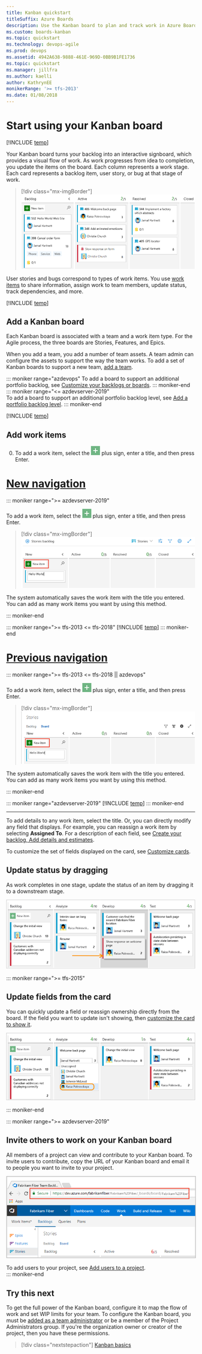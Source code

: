 ```yaml
---
title: Kanban quickstart 
titleSuffix: Azure Boards
description: Use the Kanban board to plan and track work in Azure Boards and Team Foundation Server 
ms.custom: boards-kanban 
ms.topic: quickstart
ms.technology: devops-agile
ms.prod: devops
ms.assetid: 4942A638-9888-461E-969D-0BB9B1FE1736
ms.topic: quickstart
ms.manager: jillfra
ms.author: kaelli
author: KathrynEE
monikerRange: '>= tfs-2013'
ms.date: 01/08/2018
---
```


# Start using your Kanban board

[!INCLUDE [temp](../_shared/version-vsts-tfs-all-versions.md)]

Your Kanban board turns your backlog into an interactive signboard, which provides a visual flow of work. As work progresses from idea to completion, you update the items on the board. Each column represents a work stage. Each card represents a backlog item, user story, or bug at that stage of work. 

> [!div class="mx-imgBorder"]  
> ![Kanban board](_img/quickstart/intro-view.png) 

User stories and bugs correspond to types of work items. You use [work items](../backlogs/add-work-items.md) to share information, assign work to team members, update status, track dependencies, and more.

[!INCLUDE [temp](../_shared/prerequisites-kanban.md)]

## Add a Kanban board

Each Kanban board is associated with a team and a work item type. For the Agile process, the three boards are Stories, Features, and Epics.

When you add a team, you add a number of team assets. A team admin can configure the assets to support the way the team works. To add a set of Kanban boards to support a new team, [add a team](../../organizations/settings/add-teams.md). 

::: moniker range="azdevops" 
To add a board to support an additional portfolio backlog, see [Customize your backlogs or boards](../../organizations/settings/work/customize-process-backlogs-boards.md).
::: moniker-end 
::: moniker range="<= azdevserver-2019"   
To add a board to support an additional portfolio backlog level, see [Add a portfolio backlog level](../../reference/add-portfolio-backlogs.md).
::: moniker-end   

[!INCLUDE [temp](../_shared/open-kanban-board.md)] 


<a id="add-work-items"> </a>
## Add work items 

0. To add a work item, select the ![ ](../_img/icons/add_icon.png) plus sign, enter a title, and then press Enter. 

# [New navigation](#tab/new-nav)

::: moniker range=">= azdevserver-2019"

To add a work item, select the ![ ](../_img/icons/add_icon.png) plus sign, enter a title, and then press Enter. 

> [!div class="mx-imgBorder"]  
> ![Add a new item on Kanban board, new nav](_img/quickstart/add-new-item-agile.png) 

The system automatically saves the work item with the title you entered. You can add as many work items you want by using this method. 

::: moniker-end

::: moniker range=">= tfs-2013 <= tfs-2018"
[!INCLUDE [temp](../../_shared/new-navigation-not-supported.md)]
::: moniker-end

# [Previous navigation](#tab/previous-nav)

::: moniker range=">= tfs-2013 <= tfs-2018 || azdevops"

To add a work item, select the ![ ](../_img/icons/add_icon.png) plus sign, enter a title, and then press Enter. 

> [!div class="mx-imgBorder"]  
> ![Add a new item on Kanban board, prev nav](_img/quickstart/add-new-item-standard.png)

The system automatically saves the work item with the title you entered. You can add as many work items you want by using this method. 


::: moniker-end

::: moniker range="azdevserver-2019"
[!INCLUDE [temp](../../_shared/previous-navigation-not-supported-azd.md)] 
::: moniker-end

---

To add details to any work item, select the title. Or, you can directly modify any field that displays. For example, you can reassign a work item by selecting **Assigned To**. For a description of each field, see [Create your backlog, Add details and estimates](../backlogs/create-your-backlog.md#estimates). 

To customize the set of fields displayed on the card, see [Customize cards](../../boards/boards/customize-cards.md).

<a id="update-status">  </a>
## Update status by dragging

As work completes in one stage, update the status of an item by dragging it to a downstream stage. 

![Kanban board, Agile template, update status of work item](_img/ALM_CC_MoveCard.png)  

::: moniker range=">= tfs-2015"
## Update fields from the card 

You can quickly update a field or reassign ownership directly from the board. If the field you want to update isn't showing, then [customize the card to show it](../../boards/boards/customize-cards.md). 

![Kanban, assign items](_img/ALM_CC_UpdateFieldOnCard.png)


::: moniker-end

::: moniker range=">= azdevserver-2019"
## Invite others to work on your Kanban board 

All members of a project can view and contribute to your Kanban board. To invite users to contribute, copy the URL of your Kanban board and email it to people you want to invite to your project. 

<img src="_img/kanban-basics-url.png" alt="Browser URL for the Kanban board" style="border: 1px solid #C3C3C3;" /> 

To add users to your project, see [Add users to a project](../../organizations/security/add-users-team-project.md).   
::: moniker-end

## Try this next 

To get the full power of the Kanban board, configure it to map the flow of work and set WIP limits for your team. To configure the Kanban board, you must be [added as a team administrator](../../organizations/settings/add-team-administrator.md) or be a member of the Project Administrators group. If you're the organization owner or creator of the project, then you have these permissions. 

> [!div class="nextstepaction"]
> [Kanban basics](kanban-basics.md)  




 
 

